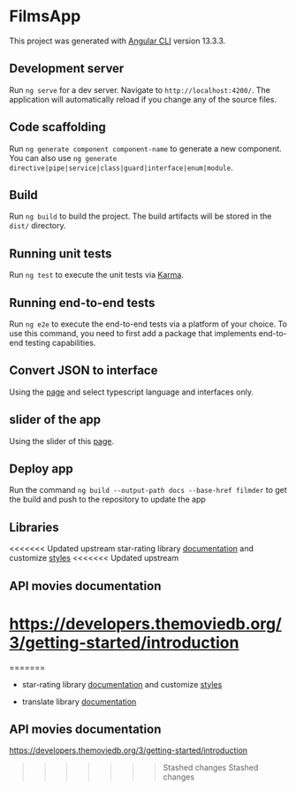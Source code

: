 # FilmsApp

This project was generated with [Angular CLI](https://github.com/angular/angular-cli) version 13.3.3.

## Development server

Run `ng serve` for a dev server. Navigate to `http://localhost:4200/`. The application will automatically reload if you change any of the source files.

## Code scaffolding

Run `ng generate component component-name` to generate a new component. You can also use `ng generate directive|pipe|service|class|guard|interface|enum|module`.

## Build

Run `ng build` to build the project. The build artifacts will be stored in the `dist/` directory.

## Running unit tests

Run `ng test` to execute the unit tests via [Karma](https://karma-runner.github.io).

## Running end-to-end tests

Run `ng e2e` to execute the end-to-end tests via a platform of your choice. To use this command, you need to first add a package that implements end-to-end testing capabilities.

## Convert JSON to interface
Using the [page](https://app.quicktype.io/) and select typescript language and interfaces only.

## slider of the app
Using the slider of this [page](https://swiperjs.com/get-started).

## Deploy app
Run the command `ng build --output-path docs --base-href filmder` to get the build and push to the repository to update the app

## Libraries
<<<<<<< Updated upstream
star-rating library [documentation](https://github.com/BioPhoton/angular-star-rating) 
and customize [styles](https://github.com/BioPhoton/angular-star-rating/wiki/Customizing-Styles)
<<<<<<< Updated upstream

## API movies documentation
https://developers.themoviedb.org/3/getting-started/introduction
=======
=======
- star-rating library [documentation](https://github.com/BioPhoton/angular-star-rating) and customize [styles](https://github.com/BioPhoton/angular-star-rating/wiki/Customizing-Styles)

- translate library [documentation](https://github.com/BioPhoton/angular-star-rating) 

## API movies documentation
https://developers.themoviedb.org/3/getting-started/introduction
>>>>>>> Stashed changes
>>>>>>> Stashed changes
